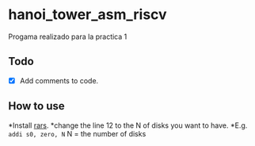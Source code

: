 # hanoi_tower_asm_riscv

Progama realizado para la practica 1

## Todo

 -[x] Add comments to code.

## How to use

 *Install [rars](https://github.com/TheThirdOne/rars).
 *change the line 12 to the N of disks you want to have.
  *E.g.
    ```addi s0, zero, N```
    N = the number of disks
